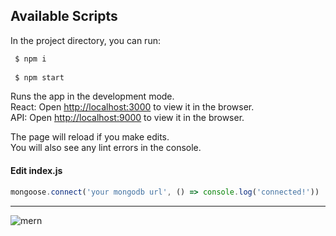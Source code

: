 ## Available Scripts

In the project directory, you can run: 

```bash
 $ npm i
 
 $ npm start
```

Runs the app in the development mode.\
React: Open [http://localhost:3000](http://localhost:3000) to view it in the browser.\
API: Open [http://localhost:9000](http://localhost:9000) to view it in the browser.

The page will reload if you make edits.\
You will also see any lint errors in the console.

#### Edit index.js
```javascript
mongoose.connect('your mongodb url', () => console.log('connected!'))
```
__________________
![mern](https://webassets.mongodb.com/_com_assets/cms/mern-stack-b9q1kbudz0.png)
